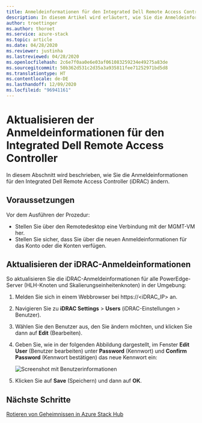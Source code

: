 ```yaml
---
title: Anmeldeinformationen für den Integrated Dell Remote Access Controller
description: In diesem Artikel wird erläutert, wie Sie die Anmeldeinformationen für den Integrated Dell Remote Access Controller aktualisieren.
author: troettinger
ms.author: thoroet
ms.service: azure-stack
ms.topic: article
ms.date: 04/28/2020
ms.reviewer: justinha
ms.lastreviewed: 04/28/2020
ms.openlocfilehash: 2c6e7f0aa0e6e03af061083259234e49275a83de
ms.sourcegitcommit: 50b362d531c2d35a3a935811fee71252971bd5d8
ms.translationtype: HT
ms.contentlocale: de-DE
ms.lasthandoff: 12/09/2020
ms.locfileid: "96941161"
---
```

# <a name="update-credentials-for-the-integrated-dell-remote-access-controller"></a>Aktualisieren der Anmeldeinformationen für den Integrated Dell Remote Access Controller

In diesem Abschnitt wird beschrieben, wie Sie die Anmeldeinformationen für den Integrated Dell Remote Access Controller (iDRAC) ändern. 

## <a name="prerequisites"></a>Voraussetzungen

Vor dem Ausführen der Prozedur: 

- Stellen Sie über den Remotedesktop eine Verbindung mit der MGMT-VM her. 
- Stellen Sie sicher, dass Sie über die neuen Anmeldeinformationen für das Konto oder die Konten verfügen. 
 
## <a name="update-the-idrac-credentials"></a>Aktualisieren der iDRAC-Anmeldeinformationen

So aktualisieren Sie die iDRAC-Anmeldeinformationen für alle PowerEdge-Server (HLH-Knoten und Skalierungseinheitenknoten) in der Umgebung:

1. Melden Sie sich in einem Webbrowser bei https://<iDRAC_IP> an. 
1. Navigieren Sie zu **iDRAC Settings** > **Users** (iDRAC-Einstellungen > Benutzer). 
1. Wählen Sie den Benutzer aus, den Sie ändern möchten, und klicken Sie dann auf **Edit** (Bearbeiten). 
1. Geben Sie, wie in der folgenden Abbildung dargestellt, im Fenster **Edit User** (Benutzer bearbeiten) unter **Password** (Kennwort) und **Confirm Password** (Kennwort bestätigen) das neue Kennwort ein: 

   ![Screenshot mit Benutzerinformationen](../operator/media/idrac-credentials/enter-user.png)

1. Klicken Sie auf **Save** (Speichern) und dann auf **OK**. 

## <a name="next-steps"></a>Nächste Schritte

[Rotieren von Geheimnissen in Azure Stack Hub](../../operator/azure-stack-rotate-secrets.md)